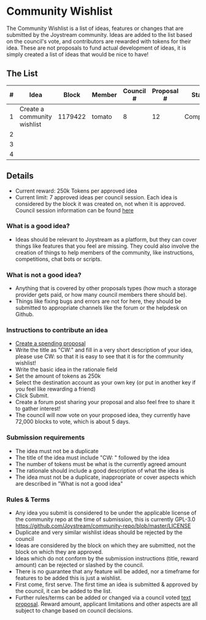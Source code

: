 # Community Wishlist
The Community Wishlist is a list of ideas, features or changes that are submitted by the Joystream community. Ideas are added to the list based on the council's vote, and contributors are rewarded with tokens for their idea. These are not proposals to fund actual development of ideas, it is simply created a list of ideas that would be nice to have!

## The List
| # | Idea                        | Block   | Member | Council # | Proposal # | Status     |
|---|-----------------------------|---------|--------|-----------|------------|------------|
| 1 | Create a community wishlist | 1179422 | tomato | 8         | 12         | Completed! |
| 2 |                             |         |        |           |            |            |
| 3 |                             |         |        |           |            |            |
| 4 |                             |         |        |           |            |            |

## Details
* Current reward: 250k Tokens per approved idea
* Current limit: 7 approved ideas per council session. Each idea is considered by the block it was created on, not when it is approved. Council session information can be found [here](https://testnet.joystream.org/#/council)

### What is a good idea?
* Ideas should be relevant to Joystream as a platform, but they can cover things like features that you feel are missing. They could also involve the creation of things to help members of the community, like instructions, competitions, chat bots or scripts.

### What is not a good idea?
* Anything that is covered by other proposals types (how much a storage provider gets paid, or how many council members there should be).
* Things like fixing bugs and errors are not for here, they should be submitted to appropriate channels like the forum or the helpdesk on Github.

### Instructions to contribute an idea
* [Create a spending proposal](https://testnet.joystream.org/#/proposals/new/spending)
* Write the title as "CW:" and fill in a very short description of your idea, please use CW: so that it is easy to see that it is for the community wishlist!
* Write the basic idea in the rationale field
* Set the amount of tokens as 250k
* Select the destination account as your own key (or put in another key if you feel like rewarding a friend)
* Click Submit.
* Create a forum post sharing your proposal and also feel free to share it to gather interest!
* The council will now vote on your proposed idea, they currently have 72,000 blocks to vote, which is about 5 days.

### Submission requirements
* The idea must not be a duplicate
* The title of the idea must include "CW: " followed by the idea
* The number of tokens must be what is the currently agreed amount
* The rationale should include a good description of what the idea is
* The idea must not be a duplicate, inappropriate or cover aspects which are described in "What is not a good idea"

### Rules & Terms
* Any idea you submit is considered to be under the applicable license of the community repo at the time of submission, this is currently GPL-3.0 https://github.com/Joystream/community-repo/blob/master/LICENSE
* Duplicate and very similar wishlist ideas should be rejected by the council
* Ideas are considered by the block on which they are submitted, not the block on which they are approved.
* Ideas which do not conform by the submission instructions (title, reward amount) can be rejected or slashed by the council.
* There is no guarantee that any feature will be added, nor a timeframe for features to be added this is just a wishlist.
* First come, first serve. The first time an idea is submitted & approved by the council, it can be added to the list.
* Further rules/terms can be added or changed via a council voted [text proposal](https://testnet.joystream.org/#/proposals/new/text). Reward amount, applicant limitations and other aspects are all subject to change based on council decisions.
